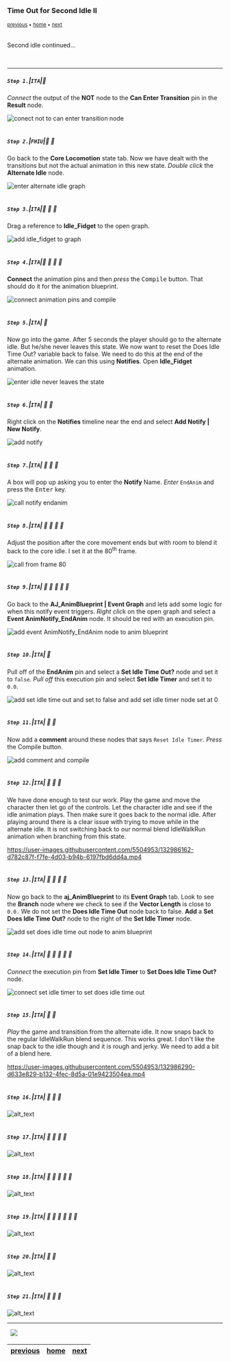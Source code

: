 <img src="https://via.placeholder.com/1000x4/45D7CA/45D7CA" alt="drawing" height="4px"/>

### Time Out for Second Idle II

<sub>[previous](../second-idle/README.md#user-content-time-out-for-second-idle) • [home](../README.md#user-content-ue4-animations) • [next](../falling/README.md#user-content-falling-animation)</sub>

<img src="https://via.placeholder.com/1000x4/45D7CA/45D7CA" alt="drawing" height="4px"/>

Second idle continued...

<br>

---


##### `Step 1.`\|`ITA`|:small_blue_diamond:

*Connect* the output of the **NOT** node to the **Can Enter Transition** pin in the **Result** node.

![conect not to can enter transition node](images/OutputOfNotToTransition.jpg)

<img src="https://via.placeholder.com/500x2/45D7CA/45D7CA" alt="drawing" height="2px" alt = ""/>

##### `Step 2.`\|`FHIU`|:small_blue_diamond: :small_blue_diamond: 

Go back to the **Core Locomotion** state tab. Now we have dealt with the transitions but not the actual animation in this new state. *Double click* the **Alternate Idle** node.

![enter alternate idle graph](images/CoreLocomotionToAlternateIdle.jpg)

<img src="https://via.placeholder.com/500x2/45D7CA/45D7CA" alt="drawing" height="2px" alt = ""/>

##### `Step 3.`\|`ITA`|:small_blue_diamond: :small_blue_diamond: :small_blue_diamond:

Drag a reference to **Idle_Fidget** to the open graph.

![add idle_fidget to graph](images/PlayIdleFidget.jpg)

<img src="https://via.placeholder.com/500x2/45D7CA/45D7CA" alt="drawing" height="2px" alt = ""/>

##### `Step 4.`\|`ITA`|:small_blue_diamond: :small_blue_diamond: :small_blue_diamond: :small_blue_diamond:

**Connect** the animation pins and then *press* the <kbd>Compile</kbd> button. That should do it for the animation blueprint.

![connect animation pins and compile](images/ConnectAnimationPinsAlternateIdle.jpg)

<img src="https://via.placeholder.com/500x2/45D7CA/45D7CA" alt="drawing" height="2px" alt = ""/>

##### `Step 5.`\|`ITA`| :small_orange_diamond:

Now go into the game. After 5 seconds the player should go to the alternate idle. But he/she never leaves this state. We now want to reset the Does Idle Time Out? variable back to false. We need to do this at the end of the alternate animation. We can this using **Notifies**. Open **Idle_Fidget** animation.

![enter idle never leaves the state](images/IdleFidgetPre.jpg)

<img src="https://via.placeholder.com/500x2/45D7CA/45D7CA" alt="drawing" height="2px" alt = ""/>

##### `Step 6.`\|`ITA`| :small_orange_diamond: :small_blue_diamond:

Right click on the **Notifies** timeline near the end and select **Add Notify | New Notify**.

![add notify](images/AddNotifyToIdleTimeline.jpg)

<img src="https://via.placeholder.com/500x2/45D7CA/45D7CA" alt="drawing" height="2px" alt = ""/>

##### `Step 7.`\|`ITA`| :small_orange_diamond: :small_blue_diamond: :small_blue_diamond:

A box will pop up asking you to enter the **Notify** Name. *Enter* `EndAnim` and press the <kbd>Enter</kbd> key.

![call notify endanim](images/NameNotifyEndAnim.jpg)

<img src="https://via.placeholder.com/500x2/45D7CA/45D7CA" alt="drawing" height="2px" alt = ""/>

##### `Step 8.`\|`ITA`| :small_orange_diamond: :small_blue_diamond: :small_blue_diamond: :small_blue_diamond:

Adjust the position after the core movement ends but with room to blend it back to the core idle. I set it at the 80<sup>th</sup> frame.

![call from frame 80](images/GiveItRoomToBlend.jpg)

<img src="https://via.placeholder.com/500x2/45D7CA/45D7CA" alt="drawing" height="2px" alt = ""/>

##### `Step 9.`\|`ITA`| :small_orange_diamond: :small_blue_diamond: :small_blue_diamond: :small_blue_diamond: :small_blue_diamond:

Go back to the **AJ_AnimBlueprint | Event Graph** and lets add some logic for when this notify event triggers. *Right clic*k on the open graph and select a **Event AnimNotify_EndAnim** node. It should be red with an execution pin.

![add event AnimNotify_EndAnim node to anim blueprint](images/EndAnimAnimEvent.jpg)

<img src="https://via.placeholder.com/500x2/45D7CA/45D7CA" alt="drawing" height="2px" alt = ""/>

##### `Step 10.`\|`ITA`| :large_blue_diamond:

Pull off of the **EndAnim** pin and select a **Set Idle Time Out?** node and set it to `false`. *Pull off* this execution pin and select **Set Idle Timer** and set it to `0.0`.

![add set idle time out and set to false and add set idle timer node set at 0](images/ResetVariables.jpg)

<img src="https://via.placeholder.com/500x2/45D7CA/45D7CA" alt="drawing" height="2px" alt = ""/>

##### `Step 11.`\|`ITA`| :large_blue_diamond: :small_blue_diamond: 

Now add a **comment** around these nodes that says `Reset Idle Timer`. *Press* the <kbe>Compile</kbd> button.

![add comment and compile](images/AddCommentCompile.jpg)

<img src="https://via.placeholder.com/500x2/45D7CA/45D7CA" alt="drawing" height="2px" alt = ""/>


##### `Step 12.`\|`ITA`| :large_blue_diamond: :small_blue_diamond: :small_blue_diamond: 

We have done enough to test our work. Play the game and move the character then let go of the controls. Let the character idle and see if the idle animation plays. Then make sure it goes back to the normal idle. After playing around there is a clear issue with trying to move while in the alternate idle. It is not switching back to our normal blend IdleWalkRun animation when branching from this state.

https://user-images.githubusercontent.com/5504953/132986162-d782c87f-f7fe-4d03-b94b-6197fbd6dd4a.mp4

<img src="https://via.placeholder.com/500x2/45D7CA/45D7CA" alt="drawing" height="2px" alt = ""/>

##### `Step 13.`\|`ITA`| :large_blue_diamond: :small_blue_diamond: :small_blue_diamond:  :small_blue_diamond: 

Now go back to the **aj_AnimBlueprint** to its **Event Graph** tab. Look to see the **Branch** node where we check to see if the **Vector Length** is close to `0.0.` We do not set the **Does Idle Time Out** node back to false. **Add** a **Set Does Idle Time Out?** node to the right of the **Set Idle Timer** node.

![add set does idle time out node to anim blueprint](images/DoesIdleTimeWaitFalse.jpg)

<img src="https://via.placeholder.com/500x2/45D7CA/45D7CA" alt="drawing" height="2px" alt = ""/>

##### `Step 14.`\|`ITA`| :large_blue_diamond: :small_blue_diamond: :small_blue_diamond: :small_blue_diamond:  :small_blue_diamond: 

*Connect* the execution pin from **Set Idle Timer** to **Set Does Idle Time Out?** node.

![connect set idle timer to set does idle time out](images/ConnectTwoSetExecutionPins.jpg)

<img src="https://via.placeholder.com/500x2/45D7CA/45D7CA" alt="drawing" height="2px" alt = ""/>

##### `Step 15.`\|`ITA`| :large_blue_diamond: :small_orange_diamond: 

*Play* the game and transition from the alternate idle. It now snaps back to the regular IdleWalkRun blend sequence. This works great. I don't like the snap back to the idle though and it is rough and jerky. We need to add a bit of a blend here.

https://user-images.githubusercontent.com/5504953/132986290-d633e829-b132-4fec-8d5a-01e9423504ea.mp4

<img src="https://via.placeholder.com/500x2/45D7CA/45D7CA" alt="drawing" height="2px" alt = ""/>

##### `Step 16.`\|`ITA`| :large_blue_diamond: :small_orange_diamond:   :small_blue_diamond: 

![alt_text](images/.jpg)

<img src="https://via.placeholder.com/500x2/45D7CA/45D7CA" alt="drawing" height="2px" alt = ""/>

##### `Step 17.`\|`ITA`| :large_blue_diamond: :small_orange_diamond: :small_blue_diamond: :small_blue_diamond:

![alt_text](images/.jpg)

<img src="https://via.placeholder.com/500x2/45D7CA/45D7CA" alt="drawing" height="2px" alt = ""/>

##### `Step 18.`\|`ITA`| :large_blue_diamond: :small_orange_diamond: :small_blue_diamond: :small_blue_diamond: :small_blue_diamond:

![alt_text](images/.jpg)

<img src="https://via.placeholder.com/500x2/45D7CA/45D7CA" alt="drawing" height="2px" alt = ""/>

##### `Step 19.`\|`ITA`| :large_blue_diamond: :small_orange_diamond: :small_blue_diamond: :small_blue_diamond: :small_blue_diamond: :small_blue_diamond:

![alt_text](images/.jpg)

<img src="https://via.placeholder.com/500x2/45D7CA/45D7CA" alt="drawing" height="2px" alt = ""/>

##### `Step 20.`\|`ITA`| :large_blue_diamond: :large_blue_diamond:

![alt_text](images/.jpg)

<img src="https://via.placeholder.com/500x2/45D7CA/45D7CA" alt="drawing" height="2px" alt = ""/>

##### `Step 21.`\|`ITA`| :large_blue_diamond: :large_blue_diamond: :small_blue_diamond:

![alt_text](images/.jpg)

___


<img src="https://via.placeholder.com/1000x4/dba81a/dba81a" alt="drawing" height="4px" alt = ""/>

<img src="https://via.placeholder.com/1000x100/45D7CA/000000/?text=Next Up - Falling Animation">

<img src="https://via.placeholder.com/1000x4/dba81a/dba81a" alt="drawing" height="4px" alt = ""/>

| [previous](../second-idle/README.md#user-content-time-out-for-second-idle)| [home](../README.md#user-content-ue4-animations) | [next](../falling/README.md#user-content-falling-animation)|
|---|---|---|
